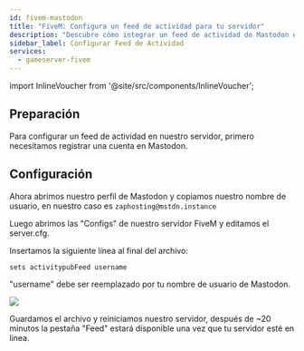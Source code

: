 ```yaml
---
id: fivem-mastodon
title: "FiveM: Configura un feed de actividad para tu servidor"
description: "Descubre cómo integrar un feed de actividad de Mastodon en tu servidor para actualizaciones en tiempo real y mayor interacción con la comunidad → Aprende más ahora"
sidebar_label: Configurar Feed de Actividad
services:
  - gameserver-fivem
---
```


import InlineVoucher from '@site/src/components/InlineVoucher';

<InlineVoucher />

## Preparación

Para configurar un feed de actividad en nuestro servidor, primero necesitamos registrar una cuenta en Mastodon.

## Configuración

Ahora abrimos nuestro perfil de Mastodon y copiamos nuestro nombre de usuario, en nuestro caso es `zaphosting@mstdn.instance`

Luego abrimos las "Configs" de nuestro servidor FiveM y editamos el server.cfg.

Insertamos la siguiente línea al final del archivo:

```
sets activitypubFeed username
```

"username" debe ser reemplazado por tu nombre de usuario de Mastodon.

![](https://screensaver01.zap-hosting.com/index.php/s/oQWC9pxrweM8FsY/preview)

Guardamos el archivo y reiniciamos nuestro servidor, después de ~20 minutos la pestaña "Feed" estará disponible una vez que tu servidor esté en línea.


<InlineVoucher />
